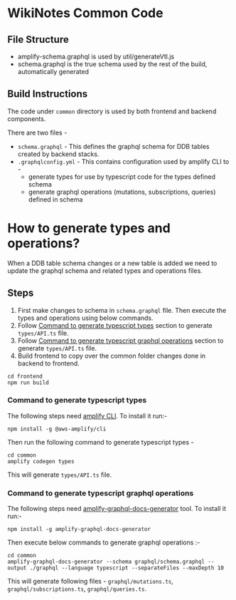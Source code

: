 # WikiNotes Common Code

## File Structure

- amplify-schema.graphql is used by util/generateVtl.js
- schema.graphql is the true schema used by the rest of the build, automatically generated

## Build Instructions

The code under `common` directory is used by both frontend and backend components.

There are two files -

- `schema.graphql` - This defines the graphql schema for DDB tables created by backend stacks.
- `.graphqlconfig.yml` - This contains configuration used by amplify CLI to -
  - generate types for use by typescript code for the types defined schema
  - generate graphql operations (mutations, subscriptions, queries) defined in schema

# How to generate types and operations?

When a DDB table schema changes or a new table is added we need to update the graphql schema and related types and operations files.

## Steps

1. First make changes to schema in `schema.graphql` file. Then execute the types and operations using below commands.
1. Follow [Command to generate typescript types](#command-to-generate-typescript-types) section to generate `types/API.ts` file.
1. Follow [Command to generate typescript graphql operations](#command-to-generate-typescript-graphql-operations) section to generate `types/API.ts` file.
1. Build frontend to copy over the common folder changes done in backend to frontend.

```
cd frontend
npm run build
```

### Command to generate typescript types

The following steps need [amplify CLI](https://docs.amplify.aws/cli/start/install). To install it run:-

```
npm install -g @aws-amplify/cli
```

Then run the following command to generate typescript types -

```
cd common
amplify codegen types
```

This will generate `types/API.ts` file.

### Command to generate typescript graphql operations

The following steps need [amplify-graphql-docs-generator](https://github.com/aws-amplify/amplify-cli/tree/eb9257eaee117d0ed53ebc23aa28ecd7b7510fa1/packages/amplify-graphql-docs-generator) tool. To install it run:-

```
npm install -g amplify-graphql-docs-generator
```

Then execute below commands to generate graphql operations :-

```
cd common
amplify-graphql-docs-generator --schema graphql/schema.graphql --output ./graphql --language typescript --separateFiles --maxDepth 10
```

This will generate following files - `graphql/mutations.ts`, `graphql/subscriptions.ts`, `graphql/queries.ts`.

